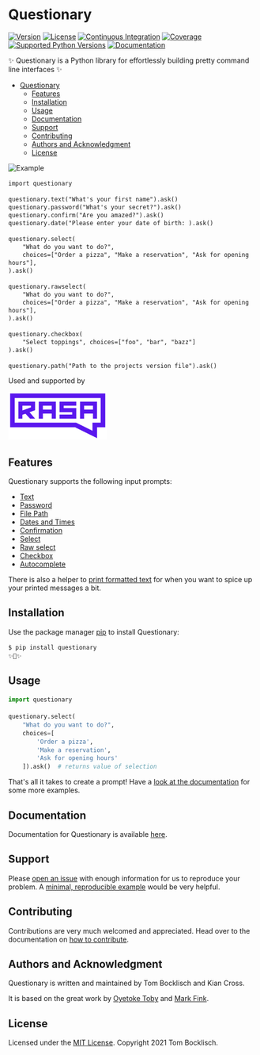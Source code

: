 # Questionary

[![Version](https://img.shields.io/pypi/v/questionary.svg)](https://pypi.org/project/questionary/)
[![License](https://img.shields.io/pypi/l/questionary.svg)](#)
[![Continuous Integration](https://github.com/tmbo/questionary/workflows/Continuous%20Integration/badge.svg)](#)
[![Coverage](https://coveralls.io/repos/github/tmbo/questionary/badge.svg?branch=master)](https://coveralls.io/github/tmbo/questionary?branch=master)
[![Supported Python Versions](https://img.shields.io/pypi/pyversions/questionary.svg)](https://pypi.python.org/pypi/questionary)
[![Documentation](https://readthedocs.org/projects/questionary/badge/?version=latest)](https://questionary.readthedocs.io/en/latest/?badge=latest)

✨ Questionary is a Python library for effortlessly building pretty command line interfaces ✨

- [Questionary](#questionary)
  - [Features](#features)
  - [Installation](#installation)
  - [Usage](#usage)
  - [Documentation](#documentation)
  - [Support](#support)
  - [Contributing](#contributing)
  - [Authors and Acknowledgment](#authors-and-acknowledgment)
  - [License](#license)


![Example](https://raw.githubusercontent.com/tmbo/questionary/master/docs/images/example.gif)

```python3
import questionary

questionary.text("What's your first name").ask()
questionary.password("What's your secret?").ask()
questionary.confirm("Are you amazed?").ask()
questionary.date("Please enter your date of birth: ).ask()

questionary.select(
    "What do you want to do?",
    choices=["Order a pizza", "Make a reservation", "Ask for opening hours"],
).ask()

questionary.rawselect(
    "What do you want to do?",
    choices=["Order a pizza", "Make a reservation", "Ask for opening hours"],
).ask()

questionary.checkbox(
    "Select toppings", choices=["foo", "bar", "bazz"]
).ask()

questionary.path("Path to the projects version file").ask()
```

Used and supported by

[<img src="https://raw.githubusercontent.com/tmbo/questionary/master/docs/images/rasa-logo.svg" width="200">](https://github.com/RasaHQ/rasa)

## Features

Questionary supports the following input prompts:

 * [Text](https://questionary.readthedocs.io/en/stable/pages/types.html#text)
 * [Password](https://questionary.readthedocs.io/en/stable/pages/types.html#password)
 * [File Path](https://questionary.readthedocs.io/en/stable/pages/types.html#file-path)
 * [Dates and Times](https://questionary.readthedocs.io/en/stable/pages/types.html#type-date)
 * [Confirmation](https://questionary.readthedocs.io/en/stable/pages/types.html#confirmation)
 * [Select](https://questionary.readthedocs.io/en/stable/pages/types.html#select)
 * [Raw select](https://questionary.readthedocs.io/en/stable/pages/types.html#raw-select)
 * [Checkbox](https://questionary.readthedocs.io/en/stable/pages/types.html#checkbox)
 * [Autocomplete](https://questionary.readthedocs.io/en/stable/pages/types.html#autocomplete)

There is also a helper to [print formatted text](https://questionary.readthedocs.io/en/stable/pages/types.html#printing-formatted-text)
for when you want to spice up your printed messages a bit.

## Installation

Use the package manager [pip](https://pip.pypa.io/en/stable/) to install Questionary:

```bash
$ pip install questionary
✨🎂✨
```

## Usage

```python
import questionary

questionary.select(
    "What do you want to do?",
    choices=[
        'Order a pizza',
        'Make a reservation',
        'Ask for opening hours'
    ]).ask()  # returns value of selection
```

That's all it takes to create a prompt! Have a [look at the documentation](https://questionary.readthedocs.io/)
for some more examples.

## Documentation

Documentation for Questionary is available [here](https://questionary.readthedocs.io/).

## Support

Please [open an issue](https://github.com/tmbo/questionary/issues/new)
with enough information for us to reproduce your problem.
A [minimal, reproducible example](https://stackoverflow.com/help/minimal-reproducible-example)
would be very helpful.

## Contributing

Contributions are very much welcomed and appreciated. Head over to the documentation on [how to contribute](https://questionary.readthedocs.io/en/stable/pages/contributors.html#steps-for-submitting-code).

## Authors and Acknowledgment

Questionary is written and maintained by Tom Bocklisch and Kian Cross.

It is based on the great work by [Oyetoke Toby](https://github.com/CITGuru/PyInquirer)
and [Mark Fink](https://github.com/finklabs/whaaaaat).

## License
Licensed under the [MIT License](https://github.com/tmbo/questionary/blob/master/LICENSE). Copyright 2021 Tom Bocklisch.
